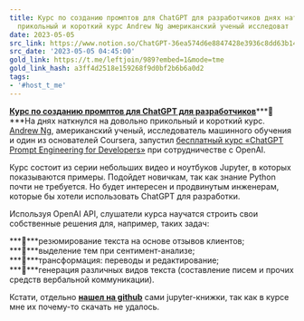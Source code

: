 ```yaml
---
title: Курс по созданию промптов для ChatGPT для разработчиков днях наткнулся на довольно
  прикольный и короткий курс Andrew Ng американский ученый исследоват
date: 2023-05-05
src_link: https://www.notion.so/ChatGPT-36ea574d6e8847428e3936c8dd63b145
src_date: '2023-05-05 04:45:00'
gold_link: https://t.me/leftjoin/989?embed=1&mode=tme
gold_link_hash: a3ff4d2518e159268f9d0bf2b6b6a0d2
tags:
- '#host_t_me'
---
```


[**Курс по созданию промптов для ChatGPT для разработчиков**](https://www.deeplearning.ai/short-courses/chatgpt-prompt-engineering-for-developers/)***🧠***На днях наткнулся на довольно прикольный и короткий курс.  
[Andrew Ng,](https://en.wikipedia.org/wiki/Andrew_Ng) американский ученый, исследователь машинного обучения и один из основателей Coursera, запустил [бесплатный курс «ChatGPT Prompt Engineering for Developers»](https://www.deeplearning.ai/short-courses/chatgpt-prompt-engineering-for-developers/) при сотрудничестве с OpenAI.  
  
Курс состоит из серии небольших видео и ноутбуков Jupyter, в которых показываются примеры. Подойдет новичкам, так как знание Python почти не требуется. Но будет интересен и продвинутым инженерам, которые бы хотели использовать ChatGPT для разработки.   
  
Используя OpenAI API, слушатели курса научатся строить свои собственные решения для, например, таких задач:  
  
***🔵***резюмирование текста на основе отзывов клиентов;  
***🔵***выделение тем при сентимент-анализе;  
***🔵***трансформация: переводы и редактирование;  
***🔵***генерация различных видов текста (составление писем и прочих средств вербальной коммуникации).  
  
Кстати, отдельно [**нашел на github**](https://github.com/tol/deeplearning-prompt-short) сами jupyter-книжки, так как в курсе мне их почему-то скачать не удалось.